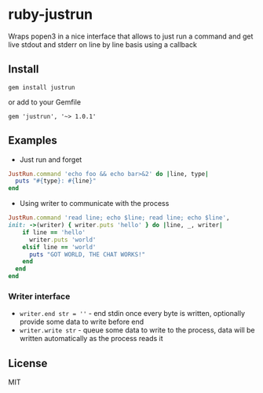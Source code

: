 # ruby-justrun
Wraps popen3 in a nice interface that allows to just run a command and get live stdout and stderr on line by line basis using a callback

## Install
```
gem install justrun
```
or add to your Gemfile
```
gem 'justrun', '~> 1.0.1'
```

## Examples
* Just run and forget
```rb
JustRun.command 'echo foo && echo bar>&2' do |line, type|
  puts "#{type}: #{line}"
end
```

* Using writer to communicate with the process
```rb
JustRun.command 'read line; echo $line; read line; echo $line',
init: ->(writer) { writer.puts 'hello' } do |line, _, writer|
    if line == 'hello'
      writer.puts 'world'
    elsif line == 'world'
      puts "GOT WORLD, THE CHAT WORKS!"
    end
  end
end
```

### Writer interface
* `writer.end str = ''` - end stdin once every byte is written, optionally provide some data to write before end
* `writer.write str` - queue some data to write to the process, data will be written automatically as the process reads it

## License
MIT
